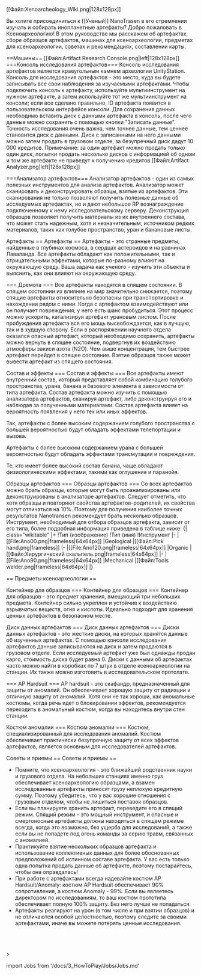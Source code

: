[[Файл:Xenoarcheology_Wiki.png|128x128px]]

Вы хотите присоединиться к [[Ученый]] NanoTrasen в его стремлении изучать и собирать инопланетные артефакты? Добро пожаловать в Ксеноархеологию! В этом руководстве мы расскажем об артефактах, сборе образцов артефактов, машинах для ксеноархеологии, предметах для ксеноархеологии, советах и рекомендациях, составлении карты.

==Машины==
[[Файл:Artifact Research Console.png|left|128x128px]]
===Консоль исследования артефактов===
Консоль исследования артефактов является краеугольным камнем археологии UnityStation. Консоль для исследования артефактов - это место, куда вы будете записывать все свои наблюдения за изучаемыми артефактами. Чтобы подключить консоль к артефакту, используйте мультиинструмент на нужном артефакте, а затем используйте тот же мультиинструмент на консоли; если все сделано правильно, ID артефакта появится в пользовательском интерфейсе консоли. Для сохранения данных необходимо вставить диск с данными артефакта в консоль, после чего данные можно сохранить с помощью кнопки "Записать данные". Точность исследования очень важна, чем точнее данные, тем ценнее становится диск с данными. Диск с записанными на него данными можно затем продать в грузовом отделе, за безупречный диск дадут 10 000 кредитов. Примечание: за один артефакт можно продать только один диск, попытки продать несколько дисков с информацией об одном и том же артефакте не приведут к получению кредитов.[[Файл:Artifact Analyzer.png|left|128x128px]]

===Анализатор артефактов===
Анализатор артефактов - один из самых полезных инструментов для анализа артефактов. Анализатор может сканировать и деконструировать образцы, взятые из артефактов. Эти сканирования не только позволяют получить полезные данные об исследуемых артефактах, но и дают небольшое RP вознаграждение подключенному к нему исследовательскому серверу. Деконструкция образцов позволяет получить материалы из их внутреннего состава, что может стать надежным, хотя и незначительным, источником редких материалов, таких как голубое пространство, уран и банановые листы.



Артефакты == Артефакты ==
Артефакты - это странные предметы, найденные в глубинах космоса, в сердцах астероидов и на равнинах Лаваланда. Все артефакты обладают как положительными, так и отрицательными эффектами, которые по-разному влияют на окружающую среду. Ваша задача как ученого - изучить эти объекты и выяснить, как они влияют на окружающую среду.

=== Дремота ===
Все артефакты находятся в спящем состоянии. В спящем состоянии их влияние на мир значительно снижается, поэтому спящие артефакты относительно безопасны при транспортировке и нахождении рядом с ними. Когда с артефактом взаимодействуют или он получает повреждения, у него есть шанс пробудиться. Этот процесс можно ускорить, катализируя артефакт урановым листом. После пробуждения артефакта вся его мощь высвобождается, как в лучшую, так и в худшую сторону. Если в распоряжении научного отдела оказался опасный артефакт, который необходимо сохранить, артефакты можно вернуть в спящее состояние, подвергнув их воздействию атмосферы закиси азота (N2O). Чем выше концентрация, тем быстрее артефакт перейдет в спящее состояние. Взятие образцов также может вывести артефакт из спящего состояния.

Состав и эффекты === Состав и эффекты ===
Все артефакты имеют внутренний состав, который представляет собой комбинацию голубого пространства, урана, банана и базового элемента в зависимости от типа артефакта. Состав артефакта можно изучить с помощью анализатора артефактов, сканируя артефакт, либо деконструируя его и наблюдая за полученными материалами. Состав артефакта влияет на вероятность появления у него тех или иных эффектов.

Так, артефакты с более высоким содержанием голубого пространства с большей вероятностью будут обладать эффектами телепортации и вызова.

Артефакты с более высоким содержанием урана с большей вероятностью будут обладать эффектами трансмутации и повреждения.

Те, кто имеет более высокий состав банана, чаще обладают физиологическими эффектами, такими как оглушение и паранойя.

Образцы артефактов === Образцы артефактов ===
Со всех артефактов можно брать образцы, которые могут быть проанализированы или деконструированы в анализаторе артефактов. Следует отметить, что хотя образцы и повторяют свойства артефактов-родителей, их свойства могут отличаться на 10%. Поэтому для получения наиболее точных результатов Nanotransen рекомендует брать несколько образцов. Инструмент, необходимый для отбора образцов артефакта, зависит от его типа, более подробная информация приведена в таблице ниже:
{| class="wikitable"
|+
!Тип (изображение)
!Тип (имя)
!Инструмент
|-
|[[File:Ano00.png|frameless|64x64px]]
|Geological
|[[Файл:Pick hand.png|frameless]]
|-
|[[File:Ano120.png|frameless|64x64px]]
|Organic
|[[Файл:Хирургический скальпель.png|frameless|64x64px]]
|-
|[[File:Ano90.png|frameless|64x64px]]
|Mechanical
|[[Файл:Tools welder.png|frameless|64x64px]]
|}

== Предметы ксеноархеологии ==

Контейнер для образцов === Контейнер для образцов ===
Контейнер для образцов - это предмет хранения, вмещающий три небольших предмета. Контейнер сильно укреплен и устойчив к воздействию взрывчатых веществ, огня и кислоты. Идеально подходит для хранения ценных артефактов в безопасном месте.

Диск данных артефактов === Диск данных артефактов ===
Диски данных артефактов - это жесткие диски, на которых хранятся данные об изученных артефактах. С помощью консоли исследования артефактов данные записываются на диск и затем продаются в грузовом отделе. Если исследуемый артефакт уже был однажды продан карго, стоимость диска будет равна 0. Диски с данными об артефактах часто можно найти в коробках по 7 штук в отделе ксеноархеологии на станции. Их также можно изготовить в исследовательском протолате.

=== AP Hardsuit ===
AP hardsuit - это скафандр, предназначенный для защиты от аномалий. Он обеспечивает хорошую защиту от радиации и отличную защиту от аномалий. Хотя они не так хороши, как аномальные костюмы, когда речь идет о блокировании эффектов, рекомендуется переходить в аномальный костюм, когда вы находитесь внутри стен станции.

Костюм аномалии === Костюм аномалии ===
Костюм, специализированный для исследования аномалий. Костюм обеспечивает практически безупречную защиту от всех эффектов артефактов, является основным для исследователей артефактов.

Советы и приемы == Советы и приемы ==

* Помните, что ксеноархеология - это ближайший родственник науки и грузового отдела. На небольших станциях именно груз обеспечивает ксеноархеологию образцами, а взамен исследованные артефакты приносят грузу неплохую кредитную сумму. Поэтому убедитесь, что у вас хорошие отношения с грузовым отделом, чтобы не лишиться поставок образцов.
* Если вы планируете хранить артефакт, переведите его в спящий режим. Спящий режим - это мощный инструмент, и опасные и смертоносные артефакты должны находиться в спящем режиме всегда, когда это возможно, без ущерба для исследований, а также если вы не попадете под огонь команды за серию травм, связанных с аномалией.
* Практикуйте взятие нескольких образцов артефакта и использование коллективных данных для более обоснованных предположений об истинном составе артефакта. У вас есть только одна попытка продать данные об артефакте, поэтому постарайтесь, чтобы она оправдалась!
* При работе с артефактами всегда надевайте костюм AP Hardsuit/Anomaly: костюм AP Hardsuit обеспечивает 90% сопротивления, а костюм Anomaly - 99%. Если вы являетесь директором по исследованиям, то ваш костюм прототипа обеспечивает полную 100% защиту. Без него лучше не попадаться.
* Артефакты реагируют на урон (в том числе и при взятии образцов) и не отличаются особой целостностью, поэтому следите за своими артефактами, иначе вы можете потерять ценные исследования.


<br/>
<br/>
<br/>>

import Jobs from '/docs/3_HowToPlay/Jobs/Jobs.md'

<Jobs />
